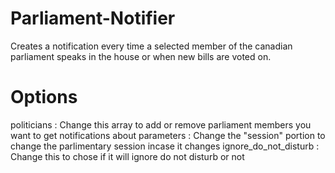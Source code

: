 # Parliament-Notifier
Creates a notification every time a selected member of the canadian parliament speaks in the house or when new bills are voted on.

# Options
politicians : Change this array to add or remove parliament members you want to get notifications about
parameters : Change the "session" portion to change the parlimentary session incase it changes
ignore_do_not_disturb : Change this to chose if it will ignore do not disturb or not
